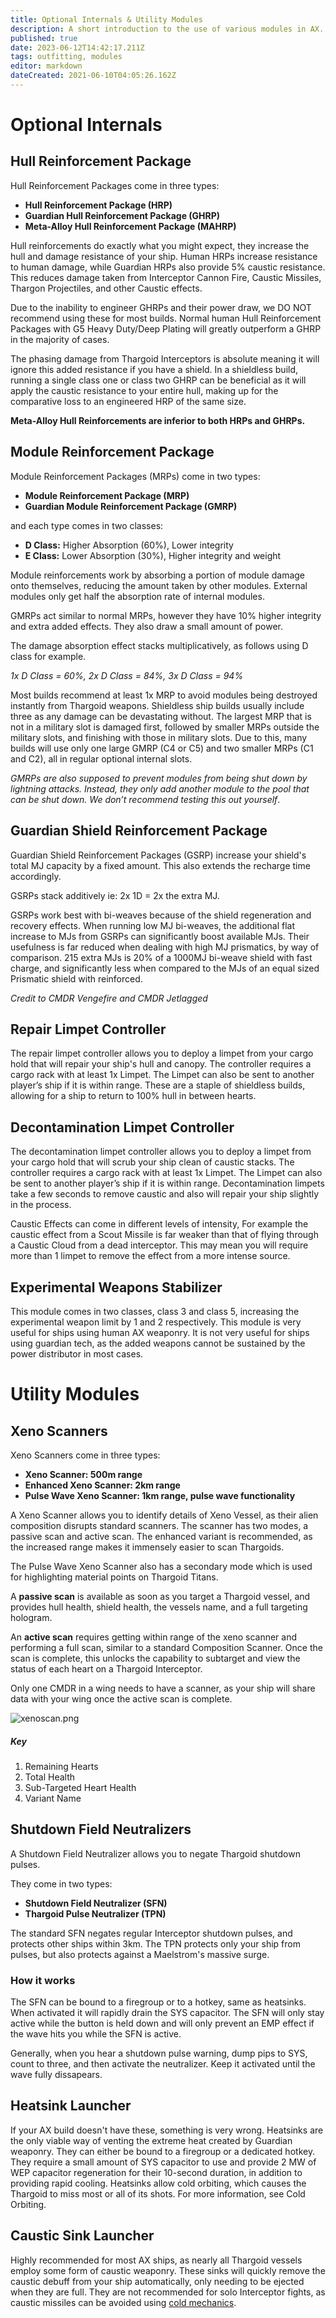 ```yaml
---
title: Optional Internals & Utility Modules
description: A short introduction to the use of various modules in AX.
published: true
date: 2023-06-12T14:42:17.211Z
tags: outfitting, modules
editor: markdown
dateCreated: 2021-06-10T04:05:26.162Z
---
```


# Optional Internals

## Hull Reinforcement Package

Hull Reinforcement Packages come in three types:

- **Hull Reinforcement Package (HRP)**
- **Guardian Hull Reinforcement Package (GHRP)**
- **Meta-Alloy Hull Reinforcement Package (MAHRP)**

Hull reinforcements do exactly what you might expect, they increase the hull and damage resistance of your ship. Human HRPs increase resistance to human damage, while Guardian HRPs also provide 5% caustic resistance. This reduces damage taken from Interceptor Cannon Fire, Caustic Missiles, Thargon Projectiles, and other Caustic effects.

Due to the inability to engineer GHRPs and their power draw,  we DO NOT recommend using these for most builds. Normal human Hull Reinforcement Packages with G5 Heavy Duty/Deep Plating will greatly outperform a GHRP in the majority of cases.

The phasing damage from Thargoid Interceptors is absolute meaning it will ignore this added resistance if you have a shield. In a shieldless build, running a single class one or class two GHRP can be beneficial as it will apply the caustic resistance to your entire hull, making up for the comparative loss to an engineered HRP of the same size.

**Meta-Alloy Hull Reinforcements are inferior to both HRPs and GHRPs.**

## Module Reinforcement Package

Module Reinforcement Packages (MRPs) come in two types:

- **Module Reinforcement Package (MRP)**
- **Guardian Module Reinforcement Package (GMRP)**

and each type comes in two classes:

- **D Class:** Higher Absorption (60%), Lower integrity
- **E Class:** Lower Absorption (30%), Higher integrity and weight

Module reinforcements work by absorbing a portion of module damage onto themselves, reducing the amount taken by other modules. External modules only get half the absorption rate of internal modules.

GMRPs act similar to normal MRPs, however they have 10% higher integrity and extra added effects. They also draw a small amount of power.

The damage absorption effect stacks multiplicatively, as follows using D class for example.

*1x D Class = 60%, 2x D Class = 84%, 3x D Class = 94%*

Most builds recommend at least 1x MRP to avoid modules being destroyed instantly from Thargoid weapons. Shieldless ship builds usually include three as any damage can be devastating without. The largest MRP that is not in a military slot is damaged first, followed by smaller MRPs outside the military slots, and finishing with those in military slots. Due to this, many builds will use only one large GMRP (C4 or C5) and two smaller MRPs (C1 and C2), all in regular optional internal slots.

*GMRPs are also supposed to prevent modules from being shut down by lightning attacks. Instead, they only add another module to the pool that can be shut down. We don’t recommend testing this out yourself*.

## Guardian Shield Reinforcement Package

Guardian Shield Reinforcement Packages (GSRP) increase your shield's total MJ capacity by a fixed amount. This also extends the recharge time accordingly.

GSRPs stack additively ie: 2x 1D = 2x the extra MJ.

GSRPs work best with bi-weaves because of the shield regeneration and recovery effects. When running low MJ bi-weaves, the additional flat increase to MJs from GSRPs can significantly boost available MJs. Their usefulness is far reduced when dealing with high MJ prismatics, by way of comparison. 215 extra MJs is 20% of a 1000MJ bi-weave shield with fast charge, and significantly less when compared to the MJs of an equal sized Prismatic shield with reinforced.

*Credit to CMDR Vengefire and CMDR Jetlagged*

## Repair Limpet Controller
The repair limpet controller allows you to deploy a limpet from your cargo hold that will repair your ship's hull and canopy. The controller requires a cargo rack with at least 1x Limpet. The Limpet can also be sent to another player’s ship if it is within range. These are a staple of shieldless builds, allowing for a ship to return to 100% hull in between hearts.

## Decontamination Limpet Controller
The decontamination limpet controller allows you to deploy a limpet from your cargo hold that will scrub your ship clean of caustic stacks. The controller requires a cargo rack with at least 1x Limpet. The Limpet can also be sent to another player’s ship if it is within range. Decontamination limpets take a few seconds to remove caustic and also will repair your ship slightly in the process.

Caustic Effects can come in different levels of intensity, For example the caustic effect from a Scout Missile is far weaker than that of flying through a Caustic Cloud from a dead interceptor. This may mean you will require more than 1 limpet to remove the effect from a more intense source.

## Experimental Weapons Stabilizer
This module comes in two classes, class 3 and class 5, increasing the experimental weapon limit by 1 and 2 respectively.
This module is very useful for ships using human AX weaponry. It is not very useful for ships using guardian tech, as the added weapons cannot be sustained by the power distributor in most cases.

# Utility Modules

## Xeno Scanners

Xeno Scanners come in three types:

- **Xeno Scanner: 500m range**
- **Enhanced Xeno Scanner: 2km range**
- **Pulse Wave Xeno Scanner: 1km range, pulse wave functionality**

A Xeno Scanner allows you to identify details of Xeno Vessel, as their alien composition disrupts standard scanners. The scanner has two modes, a passive scan and active scan. The enhanced variant is recommended, as the increased range makes it immensely easier to scan Thargoids.

The Pulse Wave Xeno Scanner also has a secondary mode which is used for highlighting material points on Thargoid Titans.

A **passive scan** is available as soon as you target a Thargoid vessel, and provides hull health, shield health, the vessels name, and a full targeting hologram.

An **active scan** requires getting within range of the xeno scanner and performing a full scan, similar to a standard Composition Scanner. Once the scan is complete, this unlocks the capability to subtarget and view the status of each heart on a Thargoid Interceptor.

Only one CMDR in a wing needs to have a scanner, as your ship will share data with your wing once the active scan is complete.

![xenoscan.png](/img/xenoscan.png)

##### Key
1. Remaining Hearts
2. Total Health
3. Sub-Targeted Heart Health
4. Variant Name

## Shutdown Field Neutralizers

A Shutdown Field Neutralizer allows you to negate Thargoid shutdown pulses.

They come in two types:
- **Shutdown Field Neutralizer (SFN)**
- **Thargoid Pulse Neutralizer (TPN)**

The standard SFN negates regular Interceptor shutdown pulses, and protects other ships within 3km. The TPN protects only your ship from pulses, but also protects against a Maelstrom's massive surge.

### How it works

The SFN can be bound to a firegroup or to a hotkey, same as heatsinks. When activated it will rapidly drain the SYS capacitor. The SFN will only stay active while the button is held down and will only prevent an EMP effect if the wave hits you while the SFN is active.

Generally, when you hear a shutdown pulse warning, dump pips to SYS, count to three, and then activate the neutralizer. Keep it activated until the wave fully dissapears.

## Heatsink Launcher
If your AX build doesn't have these, something is very wrong. Heatsinks are the only viable way of venting the extreme heat created by Guardian weaponry. They can either be bound to a firegroup or a dedicated hotkey. They require a small amount of SYS capacitor to use and provide 2 MW of WEP capacitor regeneration for their 10-second duration, in addition to providing rapid cooling. Heatsinks allow cold orbiting, which causes the Thargoid to miss most or all of its shots. For more information, see Cold Orbiting.

## Caustic Sink Launcher
Highly recommended for most AX ships, as nearly all Thargoid vessels employ some form of caustic weaponry. These sinks will quickly remove the caustic debuff from your ship automatically, only needing to be ejected when they are full.
They are not recommended for solo Interceptor fights, as caustic missiles can be avoided using [cold mechanics](https://youtu.be/f-2zN0f__HA?t=95).